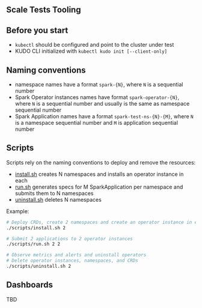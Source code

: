 Scale Tests Tooling
---

## Before you start

* `kubectl` should be configured and point to the cluster under test
* KUDO CLI initialized with `kubectl kudo init [--client-only]`

## Naming conventions

* namespace names have a format `spark-{N}`, where `N` is a sequential number
* Spark Operator instances names have format `spark-operator-{N}`, where `N` is a sequential number and usually is the same as namespace sequential number
* Spark Application names have a format `spark-test-ns-{N}-{M}`, where `N` is a namespace sequential number and `M` is application sequential number

## Scripts
Scripts rely on the naming conventions to deploy and remove the resources:
- [install.sh](scripts/install.sh) creates N namespaces and installs an operator instance in each
- [run.sh](scripts/run.sh) generates specs for M SparkApplication per namespace and submits them to N namespaces
- [uninstall.sh](scripts/uninstall.sh) deletes N namespaces

Example:
```bash
# Deploy CRDs, create 2 namespaces and create an operator instance in each
./scripts/install.sh 2

# Submit 2 applications to 2 operator instances
./scripts/run.sh 2 2

# Observe metrics and alerts and uninstall operators
# Delete operator instances, namespaces, and CRDs
./scripts/uninstall.sh 2
```

## Dashboards
TBD